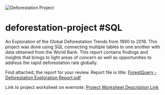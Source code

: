 ![Deforestation Project](https://github.com/nsikan-udoma/deforestation-project/blob/main/Deforestation%20Project.png)

# deforestation-project #SQL
An Exploration of the Global Deforestation Trends from 1990 to 2016. This project was done using SQL connecting multiple tables to one another with data obtained from the World Bank. This report contains findings and insights that brings to light areas of concern as well as opportunities to address the rapid deforestation rate globally.

Find attached, the report for your review. Report file is title: 
[ForestQuery - Deforestation Exploration Report.pdf](../main/ForestQuery%20-%20Deforestation%20Exploration%20Report.pdf)

Link to project worksheet on evernote:
[Project Worksheet Description Link](https://www.evernote.com/shard/s421/sh/94ca6240-0dfb-9abf-c8ba-350426c5f5d4/bd90f851626fe8e10ca3685bf08b5880)
